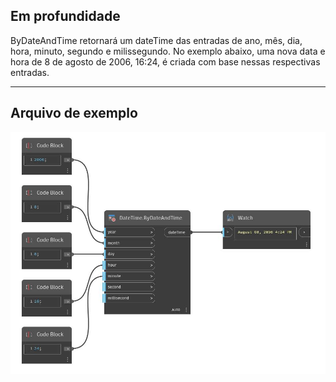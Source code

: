 ## Em profundidade
ByDateAndTime retornará um dateTime das entradas de ano, mês, dia, hora, minuto, segundo e milissegundo. No exemplo abaixo, uma nova data e hora de 8 de agosto de 2006, 16:24, é criada com base nessas respectivas entradas.
___
## Arquivo de exemplo

![ByDateAndTime](./DSCore.DateTime.ByDateAndTime_img.jpg)

